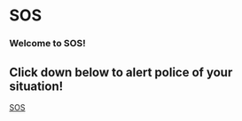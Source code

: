 # SOS
<!DOCTYPE html>
<html>
  <body>
  <h3>Welcome to SOS!</h3>
  <h2>Click down below to alert police of your situation!</h2>
<p><a href="">SOS</a></p>
 
</body>
</html>
               
